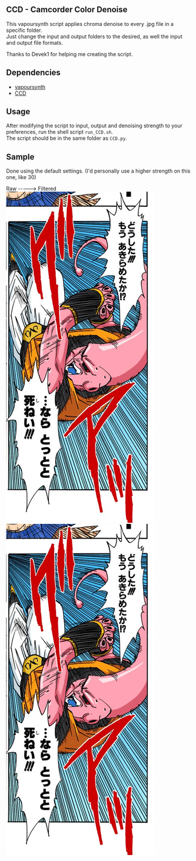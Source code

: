 CCD - Camcorder Color Denoise
-----------------------------
This vapoursynth script applies chroma denoise to every .jpg file in a specific folder.   
Just change the input and output folders to the desired, as well the input and output file formats.  

Thanks to Devek1 for helping me creating the script.

Dependencies
-----------------------------
- [vapoursynth](https://github.com/vapoursynth/vapoursynth)  
- [CCD](https://github.com/End-of-Eternity/vs-ccd)  

Usage
-----------------------------

After modifying the script to input, output and denoising strength to your preferences, run the shell script `run_CCD.sh`.  
The script should be in the same folder as `CCD.py`.

Sample
-----------------------------
Done using the default settings. (I'd personally use a higher strength on this one, like 30)  
  
Raw -----> Filtered   
![](https://github.com/DonCanjas/manga-stuff/blob/main/CCD/samples/raw.png) 
![](https://github.com/DonCanjas/manga-stuff/blob/main/CCD/samples/denoised_CCD.png)
